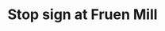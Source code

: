 ---
title: "Stop sign at Fruen Mill"
picture: "/assets/camera-roll/2008/2008-06-01-stop-sign-at-fruen-mill/fruen-mill-004.jpg"
layout: picture
thumbnail: "/assets/camera-roll/2008/2008-06-01-stop-sign-at-fruen-mill/fruen-mill-004-thumbnail.jpg"
tags:
  - photograph
  - Fruen Mill
  - railway
  - sign
  - urban exploration
  - Minneapolis
---